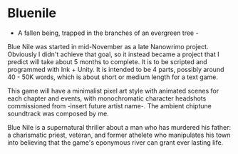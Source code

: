 # Bluenile

- A fallen being, trapped in the branches of an evergreen tree - 


Blue Nile was started in mid-November as a late Nanowrimo project. Obviously I didn't achieve that goal, so it instead became a project that I predict will take about 5 months to complete. It is to be scripted and programmed with Ink + Unity. It is intended to be 4 parts, possibly around 40 - 50K words, which is about short or medium length for a text game. 

This game will have a minimalist pixel art style with animated scenes for each chapter and events, with monochromatic character headshots commissioned from -insert future artist name-. The ambient chiptune soundtrack was composed by me.

Blue Nile is a supernatural thriller about a man who has murdered his father: a charismatic priest, veteran, and former athelete who manipulates his town into believing that the game's eponymous river can grant ever lasting life.


